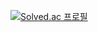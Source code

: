 [![Solved.ac 프로필](http://mazassumnida.wtf/api/v2/generate_badge?boj=bjoh100)](https://solved.ac/bjoh100)
